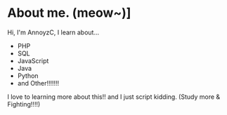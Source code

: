 # About me. (meow~)]
Hi, I'm AnnoyzC, I learn about...
* PHP
* SQL
* JavaScript
* Java
* Python
* and Other!!!!!!!

I love to learning more about this!! and I just script kidding. (Study more & Fighting!!!!)
